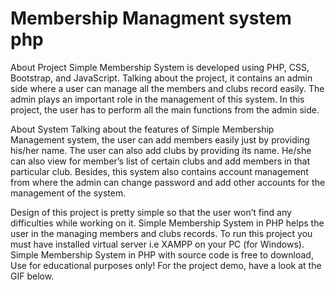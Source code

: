 #  Membership Managment system php

 About Project
Simple Membership System is developed using PHP, CSS, Bootstrap, and JavaScript. Talking about the project, it contains an admin side where a user can manage all the members and clubs record easily. The admin plays an important role in the management of this system. In this project, the user has to perform all the main functions from the admin side.

About System
Talking about the features of Simple Membership Management system, the user can add members easily just by providing his/her name. The user can also add clubs by providing its name. He/she can also view for member’s list of certain clubs and add members in that particular club. Besides, this system also contains account management from where the admin can change password and add other accounts for the management of the system.

Design of this project is pretty simple so that the user won’t find any difficulties while working on it. Simple Membership System in PHP helps the user in the managing members and clubs records. To run this project you must have installed virtual server i.e XAMPP on your PC (for Windows). Simple Membership System in PHP with source code is free to download, Use for educational purposes only! For the project demo, have a look at the GIF below.

